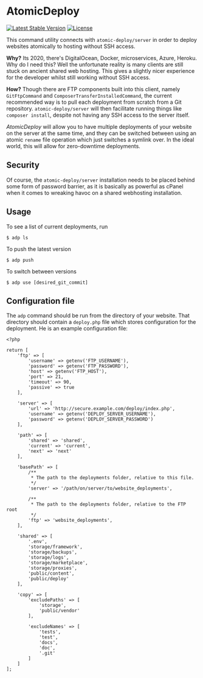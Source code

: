 # AtomicDeploy

[![Latest Stable Version](https://poser.pugx.org/atomic-deploy/client/v/stable)](https://packagist.org/packages/atomic-deploy/client) [![License](https://poser.pugx.org/atomic-deploy/client/license)](https://packagist.org/packages/atomic-deploy/client)

This command utility connects with `atomic-deploy/server` in order to deploy websites atomically to hosting without SSH access.

**Why?** Its 2020, there's DigitalOcean, Docker, microservices, Azure, Heroku. Why do I need this? Well the unfortunate reality is many clients are still stuck on ancient shared web hosting. This gives a slightly nicer experience for the developer whilst still working without SSH access.

**How?** Though there are FTP components built into this client, namely `GitFtpCommand` and `ComposerTransferInstalledCommand`, the current recommended way is to pull each deployment from scratch from a Git repository. `atomic-deploy/server` will then facilitate running things like `composer install`, despite not having any SSH access to the server itself.

*AtomicDeploy* will allow you to have multiple deployments of your website on the server at the same time, and they can be switched between using an atomic `rename` file operation which just switches a symlink over. In the ideal world, this will allow for zero-downtime deployments.

## Security

Of course, the `atomic-deploy/server` installation needs to be placed behind some form of password barrier, as it is basically as powerful as cPanel when it comes to wreaking havoc on a shared webhosting installation.

## Usage

To see a list of current deployments, run

    $ adp ls

To push the latest version

    $ adp push

To switch between versions

    $ adp use [desired_git_commit]

## Configuration file

The `adp` command should be run from the directory of your website. That directory should contain a `deploy.php` file which stores configuration for the deployment. He is an example configuration file:

```
<?php

return [
    'ftp' => [
        'username' => getenv('FTP_USERNAME'),
        'password' => getenv('FTP_PASSWORD'),
        'host' => getenv('FTP_HOST'),
        'port' => 21,
        'timeout' => 90,
        'passive' => true
    ],

    'server' => [
        'url' => 'http://secure.example.com/deploy/index.php',
        'username' => getenv('DEPLOY_SERVER_USERNAME'),
        'password' => getenv('DEPLOY_SERVER_PASSWORD')
    ],

    'path' => [
        'shared' => 'shared',
        'current' => 'current',
        'next' => 'next'
    ],

    'basePath' => [
        /**
         * The path to the deployments folder, relative to this file.
         */
        'server' => '/path/on/server/to/website_deployments',

        /**
         * The path to the deployments folder, relative to the FTP root
         */
        'ftp' => 'website_deployments',
    ],

    'shared' => [
        '.env',
        'storage/framework',
        'storage/backups',
        'storage/logs',
        'storage/marketplace',
        'storage/proxies',
        'public/content',
        'public/deploy'
    ],

    'copy' => [
        'excludePaths' => [
            'storage',
            'public/vendor'
        ],

        'excludeNames' => [
            'tests',
            'test',
            'docs',
            'doc',
            '.git'
        ]
    ]
];
```
